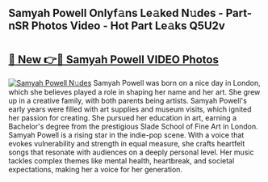 ## Samyah Powell Onlyf𝚊ns Le𝚊ked N𝚞des - Part-nSR Photos Video - Hot Part Le𝚊ks Q5U2v

# <h2><a href="http://ab72609.deff.icu/?id=Samyah+Powell">🔗 New 👉🔴 Samyah Powell VIDEO Photos</a></h2>

[![Samyah Powell N𝚞des](https://i.imgur.com/rIISA9y.gif)](http://ab72609.deff.icu/?id=Samyah+Powell)
Samyah Powell was born on a nice day in London, which she believes played a role in shaping her name and her art. She grew up in a creative family, with both parents being artists. Samyah Powell's early years were filled with art supplies and museum visits, which ignited her passion for creating. She pursued her education in art, earning a Bachelor's degree from the prestigious Slade School of Fine Art in London. Samyah Powell is a rising star in the indie-pop scene. With a voice that evokes vulnerability and strength in equal measure, she crafts heartfelt songs that resonate with audiences on a deeply personal level. Her music tackles complex themes like mental health, heartbreak, and societal expectations, making her a voice for her generation.
